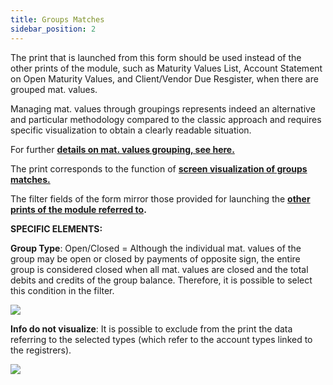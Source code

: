 ```yaml
---
title: Groups Matches
sidebar_position: 2
---
```


The print that is launched from this form should be used instead of the other prints of the module, such as Maturity Values List, Account Statement on Open Maturity Values, and Client/Vendor Due Resgister, when there are grouped mat. values.

Managing mat. values through groupings represents indeed an alternative and particular methodology compared to the classic approach and requires specific visualization to obtain a clearly readable situation.

For further **[details on mat. values grouping, see here.](/docs/finance-area/ledger-records/records/ledger-record)**

The print corresponds to the function of **[screen visualization of groups matches.](/docs/finance-area/maturity-values/maturity-values/maturity-value-grouping)**

The filter fields of the form mirror those provided for launching the **[other prints of the module referred to](/docs/finance-area/maturity-values/reports/customer-vendor-due-register).**

**SPECIFIC ELEMENTS:**

**Group Type**: Open/Closed = Although the individual mat. values of the group may be open or closed by payments of opposite sign, the entire group is considered closed when all mat. values are closed and the total debits and credits of the group balance. Therefore, it is possible to select this condition in the filter.

![](/img/it-it/finance-area/maturity-values/reports/maturity-value-grouping/image01.png)

**Info do not visualize**: It is possible to exclude from the print the data referring to the selected types (which refer to the account types linked to the registrers).

![](/img/it-it/finance-area/maturity-values/reports/maturity-value-grouping/image02.png)